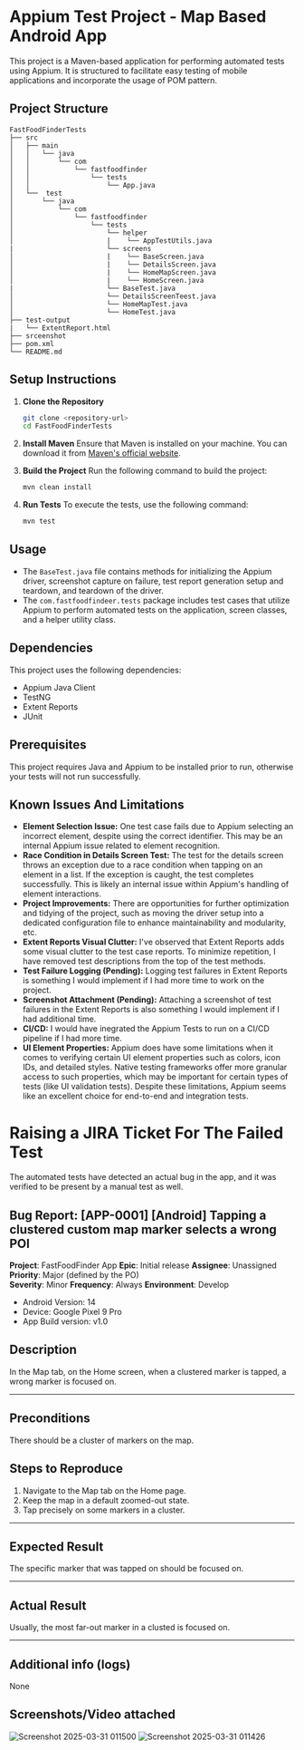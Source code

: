 # Appium Test Project - Map Based Android App

This project is a Maven-based application for performing automated tests using Appium. It is structured to facilitate easy testing of mobile applications and incorporate the usage of POM pattern.

## Project Structure

```
FastFoodFinderTests
├── src
│   ├── main
│   │   └── java
│   │       └── com
│   │           └── fastfoodfinder
│   │               └── tests
│   │                   └── App.java
│   └──  test
│       └── java
│           └── com
│               └── fastfoodfinder
│                   └── tests
│                       └── helper
│                       |    └── AppTestUtils.java
|                       └── screens
│                       |    └── BaseScreen.java
│                       |    └── DetailsScreen.java
│                       |    └── HomeMapScreen.java
│                       |    └── HomeScreen.java
|                       └── BaseTest.java
│                       └── DetailsScreenTeest.java
│                       └── HomeMapTest.java
│                       └── HomeTest.java
├── test-output
|   └── ExtentReport.html
├── srceenshot
├── pom.xml
└── README.md
```

## Setup Instructions

1. **Clone the Repository**
   ```bash
   git clone <repository-url>
   cd FastFoodFinderTests
   ```

2. **Install Maven**
   Ensure that Maven is installed on your machine. You can download it from [Maven's official website](https://maven.apache.org/download.cgi).

3. **Build the Project**
   Run the following command to build the project:
   ```bash
   mvn clean install
   ```

4. **Run Tests**
   To execute the tests, use the following command:
   ```bash
   mvn test
   ```

## Usage

- The `BaseTest.java` file contains methods for initializing the Appium driver, screenshot capture on failure, test report generation setup and teardown, and teardown of the driver.
- The `com.fastfoodfindeer.tests` package includes test cases that utilize Appium to perform automated tests on the application, screen classes, and a helper utility class.

## Dependencies

This project uses the following dependencies:
- Appium Java Client
- TestNG
- Extent Reports
- JUnit

## Prerequisites

This project requires Java and Appium to be installed prior to run, otherwise your tests will not run successfully.

## Known Issues And Limitations

- **Element Selection Issue:** One test case fails due to Appium selecting an incorrect element, despite using the correct identifier. This may be an internal Appium issue related to element recognition.
- **Race Condition in Details Screen Test:** The test for the details screen throws an exception due to a race condition when tapping on an element in a list. If the exception is caught, the test completes successfully. This is likely an internal issue within Appium's handling of element interactions.
- **Project Improvements:** There are opportunities for further optimization and tidying of the project, such as moving the driver setup into a dedicated configuration file to enhance maintainability and modularity, etc.
- **Extent Reports Visual Clutter:** I've observed that Extent Reports adds some visual clutter to the test case reports. To minimize repetition, I have removed test descriptions from the top of the test methods.
- **Test Failure Logging (Pending):** Logging test failures in Extent Reports is something I would implement if I had more time to work on the project.
- **Screenshot Attachment (Pending):** Attaching a screenshot of test failures in the Extent Reports is also something I would implement if I had additional time.
- **CI/CD:** I would have inegrated the Appium Tests to run on a CI/CD pipeline if I had more time.
- **UI Element Properties:** Appium does have some limitations when it comes to verifying certain UI element properties such as colors, icon IDs, and detailed styles. Native testing frameworks offer more granular access to such properties, which may be important for certain types of tests (like UI validation tests).  Despite these limitations, Appium seems like an excellent choice for end-to-end and integration tests. 

# Raising a JIRA Ticket For The Failed Test

The automated tests have detected an actual bug in the app, and it was verified to be present by a manual test as well.

## Bug Report: [APP-0001] [Android] Tapping a clustered custom map marker selects a wrong POI

**Project**: FastFoodFinder App
**Epic**: Initial release
**Assignee**: Unassigned
**Priority**: Major (defined by the PO)  
**Severity**: Minor
**Frequency**: Always
**Environment**: Develop 
- Android Version: 14
- Device: Google Pixel 9 Pro 
- App Build version: v1.0

## Description
In the Map tab, on the Home screen, when a clustered marker is tapped, a wrong marker is focused on.

---
## Preconditions
There should be a cluster of markers on the map.

## Steps to Reproduce
1. Navigate to the Map tab on the Home page.
2. Keep the map in a default zoomed-out state.
3. Tap precisely on some markers in a cluster.
   
---

## Expected Result
The specific marker that was tapped on should be focused on.

---

## Actual Result
Usually, the most far-out marker in a clusted is focused on.

---

## Additional info (logs)
None

## Screenshots/Video attached
![Screenshot 2025-03-31 011500](https://github.com/user-attachments/assets/b4f2bdb5-cd42-4cd5-b515-0e18fb69d9a1)
![Screenshot 2025-03-31 011426](https://github.com/user-attachments/assets/6c54be66-bb2b-44a1-bed7-9a0973b7acb1)



